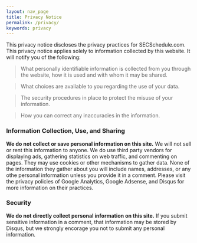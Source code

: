 ```yaml
---
layout: nav_page
title: Privacy Notice
permalink: /privacy/
keywords: privacy
---
```


This privacy notice discloses the privacy practices for SECSchedule.com. This privacy notice applies solely to information collected by this website. It will notify you of the following:


 > What personally identifiable information is collected from you through the website, how it is used and with whom it may be shared.

 > What choices are available to you regarding the use of your data.

 > The security procedures in place to protect the misuse of your information.
    
 > How you can correct any inaccuracies in the information.


### Information Collection, Use, and Sharing
**We do not collect or save personal information on this site.** We will not sell or rent this information to anyone. We do use third party vendors for displaying ads, gathering statistics on web traffic, and commenting on pages. They may use cookies or other mechanisms to gather data. None of the information they gather about you will include names, addresses, or any othe personal information unless you provide it in a comment. Please visit the privacy policies of Google Analytics, Google Adsense, and Disqus for more information on their practices. 


### Security
**We do not directly collect personal information on this site.** If you submit sensitive information in a comment, that information may be stored by Disqus, but we strongly encorage you not to submit any personal information.
